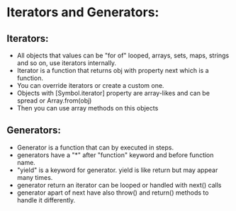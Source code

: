 # Iterators and Generators:

## Iterators: 

* All objects that values can be "for of" looped, arrays, sets, maps, strings and so on, use iterators internally.
* Iterator is a function that returns obj with property next which is a function.
* You can override iterators or create a custom one.
* Objects with [Symbol.iterator] property are array-likes and can be spread or Array.from(obj)
* Then you can use array methods on this objects

## Generators:

* Generator is a function that can by executed in steps.
* generators have a "*" after "function" keyword and before function name.
* "yield" is a keyword for generator. yield is like return but may appear many times.
* generator return an iterator can be looped or handled with next() calls
* generator apart of next have also throw() and return() methods to handle it differently.
